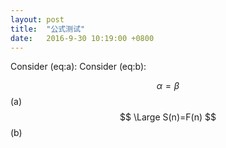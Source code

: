 ```yaml
---
layout: post
title:  "公式测试"
date:   2016-9-30 10:19:00 +0800
---
```

Consider (eq:a):
Consider (eq:b):

$$ \alpha = \beta $$        (a)
$$ \Large S(n)=F(n) $$        (b)
